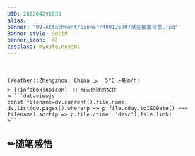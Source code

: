 ```yaml
---
UID: 202204291033 
alias:
banner: "99-Attachment/banner/400125707渐变抽象背景.jpg"
Banner style: Solid
banner_icon:  😐
cssclass: mynote,noyaml
---
```

<div data-timeline="117"></div><br>

```ad-flex
(Weather::Zhengzhou, China 🌫  5°C ↗4km/h)
> [!infobox|noicon]- 🔖 当天创建的文件
> ```dataviewjs 
const filename=dv.current().file.name;
dv.list(dv.pages().where(p => p.file.cday.toISODate() === filename).sort(p => p.file.ctime, 'desc').file.link) 
>```
```


## ✏随笔感悟

